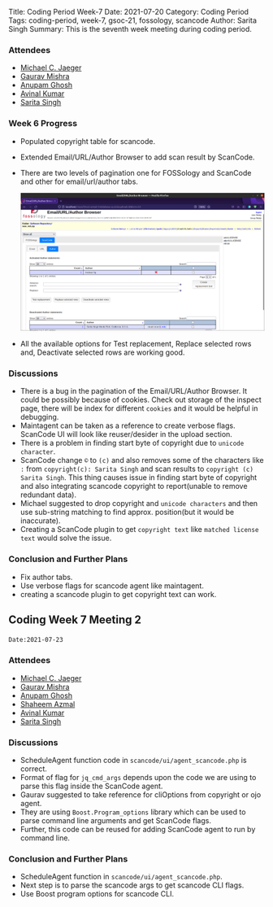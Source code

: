 Title: Coding Period Week-7
Date: 2021-07-20 
Category: Coding Period
Tags: coding-period, week-7, gsoc-21, fossology, scancode
Author: Sarita Singh
Summary: This is the seventh week meeting during coding period.

### Attendees 

- [Michael C. Jaeger](https://github.com/mcjaeger)
- [Gaurav Mishra](https://github.com/GMishx)
- [Anupam Ghosh](https://github.com/ag4ums)
- [Avinal Kumar](https://github.com/avinal)
- [Sarita Singh](https://github.com/itssingh)

### Week 6 Progress

- Populated copyright table for scancode.
- Extended Email/URL/Author Browser to add scan result by ScanCode.
- There are two levels of pagination one for FOSSology and ScanCode and other for email/url/author tabs.

    ![image](images/author.png)

- All the available options for Test replacement, Replace selected rows and, Deactivate selected rows are working good.

### Discussions

- There is a bug in the pagination of the Email/URL/Author Browser. It could be possibly because of cookies. Check out storage of the inspect page, there will be index for different `cookies` and it would be helpful in debugging.
- Maintagent can be taken as a reference to create verbose flags. ScanCode UI will look like reuser/desider in the upload section.
- There is a problem in finding start byte of copyright due to `unicode character`.
- ScanCode change `©` to `(c)` and also removes some of the characters like `:` from `copyright(c): Sarita Singh` and scan results to `copyright (c) Sarita Singh`. This thing causes issue in finding start byte of copyright and also integrating scancode copyright to report(unable to remove redundant data). 
- Michael suggested to drop copyright and `unicode characters` and then use sub-string matching to find approx. position(but it would be inaccurate).
- Creating a ScanCode plugin to get `copyright text` like `matched license text` would solve the issue.

### Conclusion and Further Plans

- Fix author tabs.
- Use verbose flags for scancode agent like maintagent.
- creating a scancode plugin to get copyright text can work. 

## Coding Week 7 Meeting 2
`Date:2021-07-23`

### Attendees 

- [Michael C. Jaeger](https://github.com/mcjaeger)
- [Gaurav Mishra](https://github.com/GMishx)
- [Anupam Ghosh](https://github.com/ag4ums)
- [Shaheem Azmal](https://github.com/shaheemazmalmmd)
- [Avinal Kumar](https://github.com/avinal)
- [Sarita Singh](https://github.com/itssingh)


### Discussions

- ScheduleAgent function code in `scancode/ui/agent_scancode.php` is correct.
- Format of flag for `jq_cmd_args` depends upon the code we are using to parse this flag inside the ScanCode agent.
- Gaurav suggested to take reference for cliOptions from copyright or ojo agent.
- They are using `Boost.Program_options` library which can be used to parse command line arguments and get ScanCode flags.
- Further, this code can be reused for adding ScanCode agent to run by command line.

### Conclusion and Further Plans

- ScheduleAgent function in `scancode/ui/agent_scancode.php`.
- Next step is to parse the scancode args to get scancode CLI flags.
- Use Boost program options for scancode CLI.
